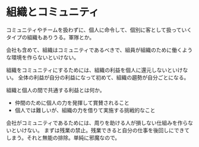 # 組織とコミュニティ

コミュニティやチームを扱わずに、個人に命令して、個別に客として扱っていくタイプの組織もありうる。軍隊とか。

会社も含めて、組織はコミュニティであるべきで、組員が組織のために働くような環境を作らないといけない。

組織をコミュニティにするためには、組織の利益を個人に還元しないといけない。
全体の利益が自分の利益になって初めて、組織の趨勢が自分ごとになる。

組織と個人の間で共通する利益とは何か。

- 仲間のために個人の力を発揮して賞賛されること
- 個人では難しいが、組織の力を借りて実施する挑戦的なこと

会社がコミュニティであるためには、周りを助ける人が損しない仕組みを作らないといけない。
まずは残業の禁止。残業できると自分の仕事を後回しにできてしまう。それと無能の排除。単純に邪魔なので。
